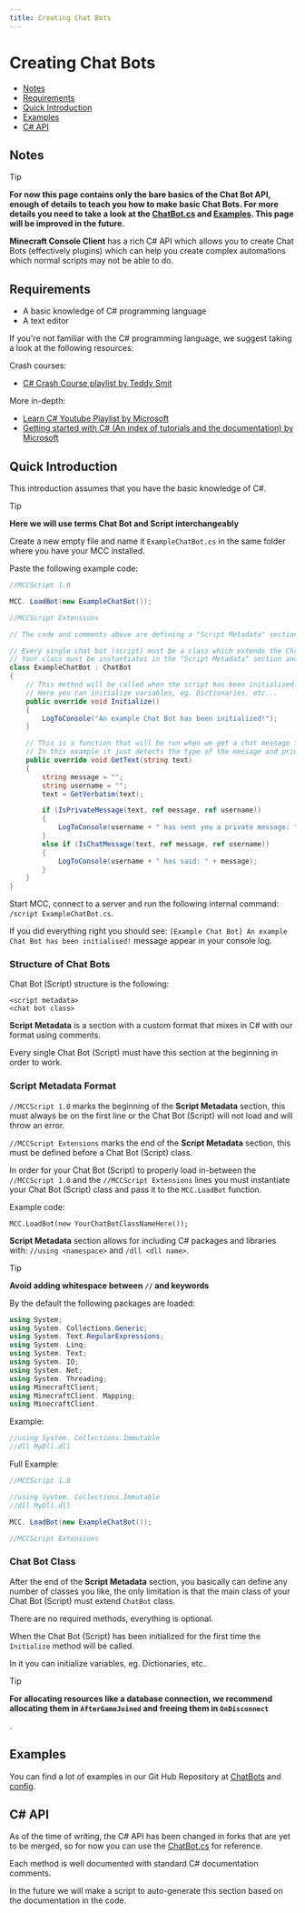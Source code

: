 ```yaml
---
title: Creating Chat Bots
---
```


# Creating Chat Bots

-   [Notes](#notes)
-   [Requirements](#requirements)
-   [Quick Introduction](#quick-introduction)
-   [Examples](#examples)
-   [C# API](#c#-api)

## Notes

<div class="custom-container tip"><p class="custom-container-title">Tip</p>

**For now this page contains only the bare basics of the Chat Bot API, enough of details to teach you how to make basic Chat Bots. For more details you need to take a look at the [ChatBot.cs](https://github.com/MCCTeam/Minecraft-Console-Client/blob/master/MinecraftClient/Scripting/ChatBot.cs) and [Examples](#examples). This page will be improved in the future.**

</div>

**Minecraft Console Client** has a rich C# API which allows you to create Chat Bots (effectively plugins) which can help you create complex automations which normal scripts may not be able to do.

## Requirements

-   A basic knowledge of C# programming language
-   A text editor

If you're not familiar with the C# programming language, we suggest taking a look at the following resources:

Crash courses:

-   [C# Crash Course playlist by Teddy Smit](https://www.youtube.com/watch?v=67oWw9TanOk&list=PL82C6-O4XrHfoN_Y4MwGvJz5BntiL0z0D)

More in-depth:

-   [Learn C# Youtube Playlist by Microsoft](https://www.youtube.com/playlist?list=PLdo4fOcmZ0oVxKLQCHpiUWun7vlJJvUiN)
-   [Getting started with C# (An index of tutorials and the documentation) by Microsoft](https://docs.microsoft.com/en-us/dotnet/csharp/)

## Quick Introduction

This introduction assumes that you have the basic knowledge of C#.

<div class="custom-container tip"><p class="custom-container-title">Tip</p>

**Here we will use terms Chat Bot and Script interchangeably**

</div>

Create a new empty file and name it `ExampleChatBot.cs` in the same folder where you have your MCC installed.

Paste the following example code:

```csharp
//MCCScript 1.0

MCC. LoadBot(new ExampleChatBot());

//MCCScript Extensions

// The code and comments above are defining a "Script Metadata" section

// Every single chat bot (script) must be a class which extends the ChatBot class.
// Your class must be instantiates in the "Script Metadata" section and passed to MCC. LoadBot function.
class ExampleChatBot : ChatBot
{
    // This method will be called when the script has been initialized for the first time, it's called only once
    // Here you can initialize variables, eg. Dictionaries. etc...
    public override void Initialize()
    {
        LogToConsole("An example Chat Bot has been initialized!");
    }

    // This is a function that will be run when we get a chat message from a server
    // In this example it just detects the type of the message and prints it out
    public override void GetText(string text)
    {
        string message = "";
        string username = "";
        text = GetVerbatim(text);

        if (IsPrivateMessage(text, ref message, ref username))
        {
            LogToConsole(username + " has sent you a private message: " + message);
        }
        else if (IsChatMessage(text, ref message, ref username))
        {
            LogToConsole(username + " has said: " + message);
        }
    }
}
```

Start MCC, connect to a server and run the following internal command: `/script ExampleChatBot.cs`.

If you did everything right you should see: `[Example Chat Bot] An example Chat Bot has been initialised!` message appear in your console log.

### Structure of Chat Bots

Chat Bot (Script) structure is the following:

```
<script metadata>
<chat bot class>
```

**Script Metadata** is a section with a custom format that mixes in C# with our format using comments.

Every single Chat Bot (Script) must have this section at the beginning in order to work.

### Script Metadata Format

`//MCCScript 1.0` marks the beginning of the **Script Metadata** section, this must always be on the first line or the Chat Bot (Script) will not load and will throw an error.

`//MCCScript Extensions` marks the end of the **Script Metadata** section, this must be defined before a Chat Bot (Script) class.

In order for your Chat Bot (Script) to properly load in-between the `//MCCScript 1.0` and the `//MCCScript Extensions` lines you must instantiate your Chat Bot (Script) class and pass it to the `MCC.LoadBot` function.

Example code:

```
MCC.LoadBot(new YourChatBotClassNameHere());
```

**Script Metadata** section allows for including C# packages and libraries with: `//using <namespace>` and `/dll <dll name>`.

<div class="custom-container tip"><p class="custom-container-title">Tip</p>

**Avoid adding whitespace between `//` and keywords**

</div>

By the default the following packages are loaded:

```csharp
using System;
using System. Collections.Generic;
using System. Text.RegularExpressions;
using System. Linq;
using System. Text;
using System. IO;
using System. Net;
using System. Threading;
using MinecraftClient;
using MinecraftClient. Mapping;
using MinecraftClient.
```

Example:

```csharp
//using System. Collections.Immutable
//dll MyDll.dll
```

Full Example:

```csharp
//MCCScript 1.0

//using System. Collections.Immutable
//dll MyDll.dll

MCC. LoadBot(new ExampleChatBot());

//MCCScript Extensions
```

### Chat Bot Class

After the end of the **Script Metadata** section, you basically can define any number of classes you like, the only limitation is that the main class of your Chat Bot (Script) must extend `ChatBot` class.

There are no required methods, everything is optional.

When the Chat Bot (Script) has been initialized for the first time the `Initialize` method will be called.

In it you can initialize variables, eg. Dictionaries, etc..

<div class="custom-container tip"><p class="custom-container-title">Tip</p>

**For allocating resources like a database connection, we recommend allocating them in `AfterGameJoined` and freeing them in `OnDisconnect`**

</div>.

## Examples

You can find a lot of examples in our Git Hub Repository at [ChatBots](https://github.com/MCCTeam/Minecraft-Console-Client/tree/master/MinecraftClient/ChatBots) and [config](https://github.com/MCCTeam/Minecraft-Console-Client/tree/master/MinecraftClient/config).

## C# API

As of the time of writing, the C# API has been changed in forks that are yet to be merged, so for now you can use the [ChatBot.cs](https://github.com/MCCTeam/Minecraft-Console-Client/blob/master/MinecraftClient/Scripting/ChatBot.cs) for reference.

Each method is well documented with standard C# documentation comments.

In the future we will make a script to auto-generate this section based on the documentation in the code.
